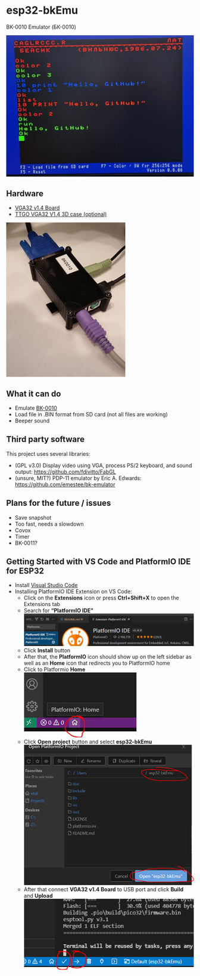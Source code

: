 # esp32-bkEmu
BK-0010 Emulator (БК-0010)

![Screenshot](doc/screenshot.jpg)

## Hardware
* [VGA32 v1.4 Board](http://www.lilygo.cn/prod_view.aspx?TypeId=50033&Id=1083)
* [TTGO VGA32 V1.4 3D case (optional)](https://www.thingiverse.com/thing:4675382)

![3D case](doc/vga32_3Dcase.jpg)

## What it can do
* Emulate [BK-0010](https://en.wikipedia.org/wiki/Electronika_BK)
* Load file in .BIN format from SD card (not all files are working)
* Beeper sound

## Third party software
This project uses several libraries:
* (GPL v3.0) Display video using VGA, process PS/2 keyboard, and sound output: https://github.com/fdivitto/FabGL
* (unsure, MIT?) PDP-11 emulator by Eric A. Edwards: https://github.com/emestee/bk-emulator

## Plans for the future / issues
* Save snapshot
* Too fast, needs a slowdown
* Covox
* Timer
* BK-0011?

## Getting Started with VS Code and PlatformIO IDE for ESP32
* Install [Visual Studio Code](https://code.visualstudio.com/)
* Installing PlatformIO IDE Extension on VS Code:
  * Click on the **Extensions** icon or press **Ctrl+Shift+X** to open the Extensions tab
  * Search for **“PlatformIO IDE”**
  ![PlatformioIDE](doc/platformio_vscode.png)
  * Click **Install** button
  * After that, the **PlatformIO** icon should show up on the left sidebar as well as an **Home** icon that redirects you to PlatformIO home
  * Click to Platformio **Home** ![icon:](doc/platformio_home.png)
  * Click **Open project** button and select **esp32-bkEmu** ![folder:](doc/platformio_open_project.png)
  * After that connect **VGA32 v1.4 Board** to USB port and click **Build** and **Upload** ![icons:](doc/platformio_build_upload.png)
   
